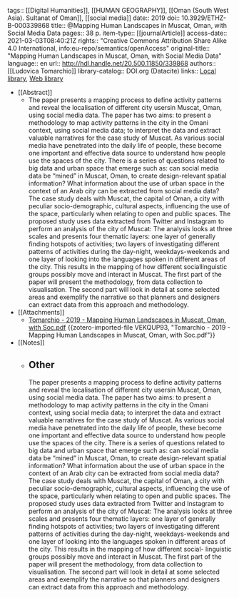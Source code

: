 tags:: [[Digital Humanities]], [[HUMAN GEOGRAPHY]], [[Oman (South West Asia). Sultanat of Oman]], [[social media]]
date:: 2019
doi:: 10.3929/ETHZ-B-000339868
title:: @Mapping Human Landscapes in Muscat, Oman, with Social Media Data
pages:: 38 p.
item-type:: [[journalArticle]]
access-date:: 2021-03-03T08:40:21Z
rights:: "Creative Commons Attribution Share Alike 4.0 International, info:eu-repo/semantics/openAccess"
original-title:: "Mapping Human Landscapes in Muscat, Oman, with Social Media Data"
language:: en
url:: http://hdl.handle.net/20.500.11850/339868
authors:: [[Ludovica Tomarchio]]
library-catalog:: DOI.org (Datacite)
links:: [Local library](zotero://select/groups/2386895/items/UC35S23R), [Web library](https://www.zotero.org/groups/2386895/items/UC35S23R)

- [[Abstract]]
	- The paper presents a mapping process to define activity patterns and reveal the localisation of different city usersin Muscat, Oman, using social media data. The paper has two aims: to present a methodology to map activity patterns in the city in the Omani context, using social media data; to interpret the data and extract valuable narratives for the case study of Muscat. As various social media have penetrated into the daily life of people, these become one important and effective data source to understand how people use the spaces of the city. There is a series of questions related to big data and urban space that emerge such as: can social media data be “mined” in Muscat, Oman, to create design-relevant spatial information? What information about the use of urban space in the context of an Arab city can be extracted from social media data? The case study deals with Muscat, the capital of Oman, a city with peculiar socio-demographic, cultural aspects, influencing the use of the space, particularly when relating to open and public spaces. The proposed study uses data extracted from Twitter and Instagram to perform an analysis of the city of Muscat: The analysis looks at three scales and presents four thematic layers: one layer of generally finding hotspots of activities; two layers of investigating different patterns of activities during the day-night, weekdays-weekends and one layer of looking into the languages spoken in different areas of the city. This results in the mapping of how different sociallinguistic groups possibly move and interact in Muscat. The first part of the paper will present the methodology, from data collection to visualisation. The second part will look in detail at some selected areas and exemplify the narrative so that planners and designers can extract data from this approach and methodology.
- [[Attachments]]
	- [Tomarchio - 2019 - Mapping Human Landscapes in Muscat, Oman, with Soc.pdf](https://www.research-collection.ethz.ch/bitstream/handle/20.500.11850/339868/4_MappingHumanLandscapes.pdf?sequence=1&isAllowed=y) {{zotero-imported-file VEKQUP93, "Tomarchio - 2019 - Mapping Human Landscapes in Muscat, Oman, with Soc.pdf"}}
- [[Notes]]
	- ## Other
	  
	  The paper presents a mapping process to define activity patterns and reveal the localisation of different city usersin Muscat, Oman, using social media data. The paper has two aims: to present a methodology to map activity patterns in the city in the Omani context, using social media data; to interpret the data and extract valuable narratives for the case study of Muscat. As various social media have penetrated into the daily life of people, these become one important and effective data source to understand how people use the spaces of the city. There is a series of questions related to big data and urban space that emerge such as: can social media data be “mined” in Muscat, Oman, to create design-relevant spatial information? What information about the use of urban space in the context of an Arab city can be extracted from social media data? The case study deals with Muscat, the capital of Oman, a city with peculiar socio-demographic, cultural aspects, influencing the use of the space, particularly when relating to open and public spaces. The proposed study uses data extracted from Twitter and Instagram to perform an analysis of the city of Muscat: The analysis looks at three scales and presents four thematic layers: one layer of generally finding hotspots of activities; two layers of investigating different patterns of activities during the day-night, weekdays-weekends and one layer of looking into the languages spoken in different areas of the city. This results in the mapping of how different social- linguistic groups possibly move and interact in Muscat. The first part of the paper will present the methodology, from data collection to visualisation. The second part will look in detail at some selected areas and exemplify the narrative so that planners and designers can extract data from this approach and methodology.